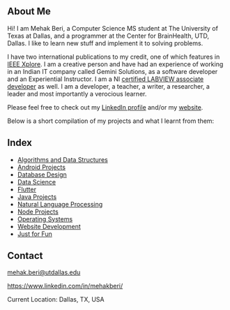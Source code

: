## About Me
Hi! I am Mehak Beri, a Computer Science MS student at The University of Texas at Dallas, and a programmer at the Center for BrainHealth, UTD, Dallas. I like to learn new stuff and implement it to solving problems.

I have two international publications to my credit, one of which features in [IEEE Xplore](http://ieeexplore.ieee.org/document/7238520/?reload=true). I am a creative person and have had an experience of working in an Indian IT company called Gemini Solutions, as a software developer and an Experiential Instructor. I am a NI [certified LABVIEW associate developer](https://www.youracclaim.com/badges/c6a933f3-0cd1-47f9-9b13-39095aa577af) as well. I am a developer, a teacher, a writer, a researcher, a leader and most importantly a verocious learner. 

Please feel free to check out my [LinkedIn profile](https://www.linkedin.com/in/mehakberi/) and/or my [website](http://utdallas.edu/~mehak.beri/). 

Below is a short compilation of my projects and what I learnt from them:

## Index

- [Algorithms and Data Structures](algo.md)
- [Android Projects](android.md)
- [Database Design](db.md)
- [Data Science](datascience.md)
- [Flutter](Flutter.md)
- [Java Projects](JavaProjects.md)
- [Natural Language Processing](nlp.md)
- [Node Projects](node.md)
- [Operating Systems](os.md)
- [Website Development](webdev.md)
- [Just for Fun](fun.md)


## Contact

mehak.beri@utdallas.edu

https://www.linkedin.com/in/mehakberi/

Current Location: Dallas, TX, USA
